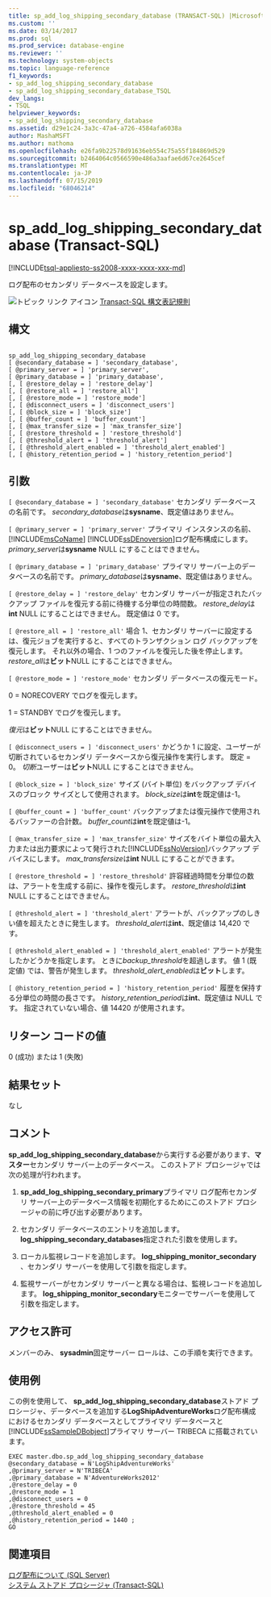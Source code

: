 ```yaml
---
title: sp_add_log_shipping_secondary_database (TRANSACT-SQL) |Microsoft Docs
ms.custom: ''
ms.date: 03/14/2017
ms.prod: sql
ms.prod_service: database-engine
ms.reviewer: ''
ms.technology: system-objects
ms.topic: language-reference
f1_keywords:
- sp_add_log_shipping_secondary_database
- sp_add_log_shipping_secondary_database_TSQL
dev_langs:
- TSQL
helpviewer_keywords:
- sp_add_log_shipping_secondary_database
ms.assetid: d29e1c24-3a3c-47a4-a726-4584afa6038a
author: MashaMSFT
ms.author: mathoma
ms.openlocfilehash: e26fa9b22578d91636eb554c75a55f184869d529
ms.sourcegitcommit: b2464064c0566590e486a3aafae6d67ce2645cef
ms.translationtype: MT
ms.contentlocale: ja-JP
ms.lasthandoff: 07/15/2019
ms.locfileid: "68046214"
---
```

# <a name="spaddlogshippingsecondarydatabase-transact-sql"></a>sp_add_log_shipping_secondary_database (Transact-SQL)
[!INCLUDE[tsql-appliesto-ss2008-xxxx-xxxx-xxx-md](../../includes/tsql-appliesto-ss2008-xxxx-xxxx-xxx-md.md)]

  ログ配布のセカンダリ データベースを設定します。  
  
 ![トピック リンク アイコン](../../database-engine/configure-windows/media/topic-link.gif "トピック リンク アイコン") [Transact-SQL 構文表記規則](../../t-sql/language-elements/transact-sql-syntax-conventions-transact-sql.md)  
  
## <a name="syntax"></a>構文  
  
```  
  
sp_add_log_shipping_secondary_database  
[ @secondary_database = ] 'secondary_database',  
[ @primary_server = ] 'primary_server',   
[ @primary_database = ] 'primary_database',  
[, [ @restore_delay = ] 'restore_delay']  
[, [ @restore_all = ] 'restore_all']  
[, [ @restore_mode = ] 'restore_mode']  
[, [ @disconnect_users = ] 'disconnect_users']  
[, [ @block_size = ] 'block_size']  
[, [ @buffer_count = ] 'buffer_count']  
[, [ @max_transfer_size = ] 'max_transfer_size']  
[, [ @restore_threshold = ] 'restore_threshold']   
[, [ @threshold_alert = ] 'threshold_alert']   
[, [ @threshold_alert_enabled = ] 'threshold_alert_enabled']   
[, [ @history_retention_period = ] 'history_retention_period']  
```  
  
## <a name="arguments"></a>引数  
`[ @secondary_database = ] 'secondary_database'` セカンダリ データベースの名前です。 *secondary_database*は**sysname**、既定値はありません。  
  
`[ @primary_server = ] 'primary_server'` プライマリ インスタンスの名前、 [!INCLUDE[msCoName](../../includes/msconame-md.md)] [!INCLUDE[ssDEnoversion](../../includes/ssdenoversion-md.md)]ログ配布構成にします。 *primary_server*は**sysname** NULL にすることはできません。  
  
`[ @primary_database = ] 'primary_database'` プライマリ サーバー上のデータベースの名前です。 *primary_database*は**sysname**、既定値はありません。  
  
`[ @restore_delay = ] 'restore_delay'` セカンダリ サーバーが指定されたバックアップ ファイルを復元する前に待機する分単位の時間数。 *restore_delay*は**int** NULL にすることはできません。 既定値は 0 です。  
  
`[ @restore_all = ] 'restore_all'` 場合 1、セカンダリ サーバーに設定するは、復元ジョブを実行すると、すべてのトランザクション ログ バックアップを復元します。 それ以外の場合、1 つのファイルを復元した後を停止します。 *restore_all*は**ビット**NULL にすることはできません。  
  
`[ @restore_mode = ] 'restore_mode'` セカンダリ データベースの復元モード。  
  
 0 = NORECOVERY でログを復元します。  
  
 1 = STANDBY でログを復元します。  
  
 *復元*は**ビット**NULL にすることはできません。  
  
`[ @disconnect_users = ] 'disconnect_users'` かどうか 1 に設定、ユーザーが切断されているセカンダリ データベースから復元操作を実行します。 既定 = 0。 *切断*ユーザーは**ビット**NULL にすることはできません。  
  
`[ @block_size = ] 'block_size'` サイズ (バイト単位) をバックアップ デバイスのブロック サイズとして使用されます。 *block_size*は**int**を既定値は-1。  
  
`[ @buffer_count = ] 'buffer_count'` バックアップまたは復元操作で使用されるバッファーの合計数。 *buffer_count*は**int**を既定値は-1。  
  
`[ @max_transfer_size = ] 'max_transfer_size'` サイズをバイト単位の最大入力または出力要求によって発行された[!INCLUDE[ssNoVersion](../../includes/ssnoversion-md.md)]バックアップ デバイスにします。 *max_transfersize*は**int** NULL にすることができます。  
  
`[ @restore_threshold = ] 'restore_threshold'` 許容経過時間を分単位の数は、アラートを生成する前に、操作を復元します。 *restore_threshold*は**int** NULL にすることはできません。  
  
`[ @threshold_alert = ] 'threshold_alert'` アラートが、バックアップのしきい値を超えたときに発生します。 *threshold_alert*は**int**、既定値は 14,420 です。  
  
`[ @threshold_alert_enabled = ] 'threshold_alert_enabled'` アラートが発生したかどうかを指定します。 ときに*backup_threshold*を超過します。 値 1 (既定値) では、警告が発生します。 *threshold_alert_enabled*は**ビット**します。  
  
`[ @history_retention_period = ] 'history_retention_period'` 履歴を保持する分単位の時間の長さです。 *history_retention_period*は**int**、既定値は NULL です。 指定されていない場合、値 14420 が使用されます。  
  
## <a name="return-code-values"></a>リターン コードの値  
 0 (成功) または 1 (失敗)  
  
## <a name="result-sets"></a>結果セット  
 なし  
  
## <a name="remarks"></a>コメント  
 **sp_add_log_shipping_secondary_database**から実行する必要があります、**マスター**セカンダリ サーバー上のデータベース。 このストアド プロシージャでは次の処理が行われます。  
  
1.  **sp_add_log_shipping_secondary_primary**プライマリ ログ配布セカンダリ サーバー上のデータベース情報を初期化するためにこのストアド プロシージャの前に呼び出す必要があります。  
  
2.  セカンダリ データベースのエントリを追加します。 **log_shipping_secondary_databases**指定された引数を使用します。  
  
3.  ローカル監視レコードを追加します。 **log_shipping_monitor_secondary** 、セカンダリ サーバーを使用して引数を指定します。  
  
4.  監視サーバーがセカンダリ サーバーと異なる場合は、監視レコードを追加します。 **log_shipping_monitor_secondary**モニターでサーバーを使用して引数を指定します。  
  
## <a name="permissions"></a>アクセス許可  
 メンバーのみ、 **sysadmin**固定サーバー ロールは、この手順を実行できます。  
  
## <a name="examples"></a>使用例  
 この例を使用して、 **sp_add_log_shipping_secondary_database**ストアド プロシージャ、データベースを追加する**LogShipAdventureWorks**ログ配布構成におけるセカンダリ データベースとしてプライマリ データベースと[!INCLUDE[ssSampleDBobject](../../includes/sssampledbobject-md.md)]プライマリ サーバー TRIBECA に搭載されています。  
  
```  
EXEC master.dbo.sp_add_log_shipping_secondary_database   
@secondary_database = N'LogShipAdventureWorks'   
,@primary_server = N'TRIBECA'   
,@primary_database = N'AdventureWorks2012'   
,@restore_delay = 0   
,@restore_mode = 1   
,@disconnect_users = 0   
,@restore_threshold = 45     
,@threshold_alert_enabled = 0   
,@history_retention_period = 1440 ;  
GO  
```  
  
## <a name="see-also"></a>関連項目  
 [ログ配布について &#40;SQL Server&#41;](../../database-engine/log-shipping/about-log-shipping-sql-server.md)   
 [システム ストアド プロシージャ &#40;Transact-SQL&#41;](../../relational-databases/system-stored-procedures/system-stored-procedures-transact-sql.md)  
  
  
